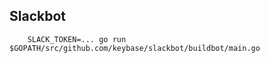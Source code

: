 ## Slackbot

        SLACK_TOKEN=... go run $GOPATH/src/github.com/keybase/slackbot/buildbot/main.go
